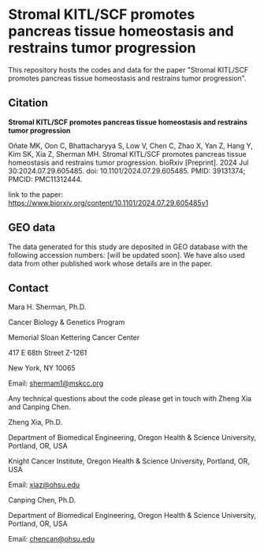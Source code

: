 # Stromal KITL/SCF promotes pancreas tissue homeostasis and restrains tumor progression

This repository hosts the codes and data for the paper "Stromal KITL/SCF promotes pancreas tissue homeostasis and restrains tumor progression".

## Citation
**Stromal KITL/SCF promotes pancreas tissue homeostasis and restrains tumor progression**

Oñate MK, Oon C, Bhattacharyya S, Low V, Chen C, Zhao X, Yan Z, Hang Y, Kim SK, Xia Z, Sherman MH. Stromal KITL/SCF promotes pancreas tissue homeostasis and restrains tumor progression. bioRxiv [Preprint]. 2024 Jul 30:2024.07.29.605485. doi: 10.1101/2024.07.29.605485. PMID: 39131374; PMCID: PMC11312444.

link to the paper: https://www.biorxiv.org/content/10.1101/2024.07.29.605485v1

## GEO data

The data generated for this study are deposited in GEO database with the following accession numbers: [will be updated soon]. We have also used data from other published work whose details are in the paper.

## Contact

Mara H. Sherman, Ph.D.

Cancer Biology & Genetics Program

Memorial Sloan Kettering Cancer Center

417 E 68th Street Z-1261

New York, NY 10065

Email: shermam1@mskcc.org



Any technical questions about the code please get in touch with Zheng Xia and Canping Chen.


Zheng Xia, Ph.D. 

Department of Biomedical Engineering, Oregon Health & Science University, Portland, OR, USA

Knight Cancer Institute, Oregon Health & Science University, Portland, OR, USA

Email: xiaz@ohsu.edu




Canping Chen, Ph.D.  

Department of Biomedical Engineering, Oregon Health & Science University, Portland, OR, USA

Email: chencan@ohsu.edu

